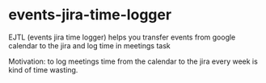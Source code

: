 # events-jira-time-logger
EJTL (events jira time logger) helps you transfer events from google calendar to the jira and log time in meetings task

Motivation: to log meetings time from the calendar to the jira every week is kind of time wasting. 
